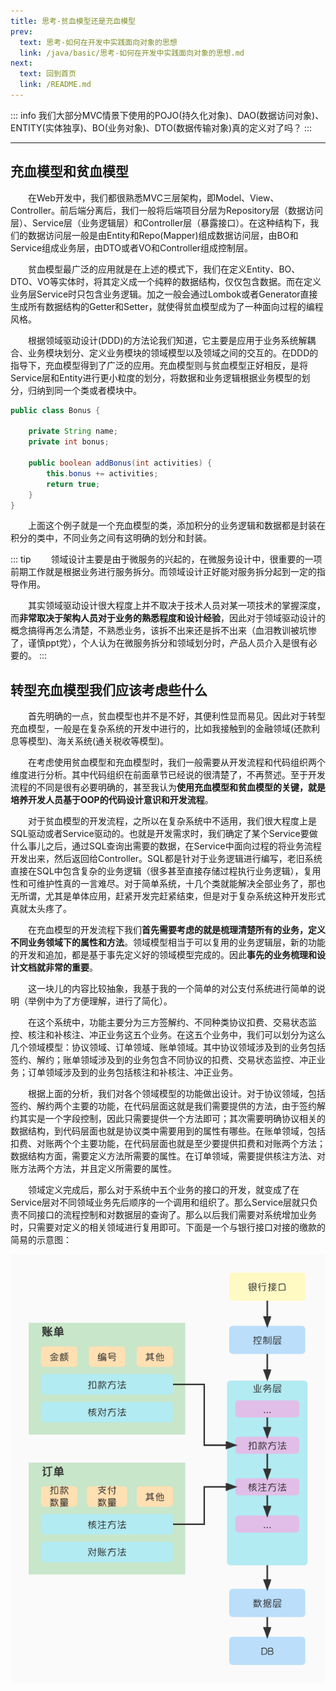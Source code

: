 ```yaml
---
title: 思考-贫血模型还是充血模型
prev:
  text: 思考-如何在开发中实践面向对象的思想
  link: /java/basic/思考-如何在开发中实践面向对象的思想.md
next:
  text: 回到首页
  link: /README.md
---
```

::: info
我们大部分MVC情景下使用的POJO(持久化对象)、DAO(数据访问对象)、ENTITY(实体独享)、BO(业务对象)、DTO(数据传输对象)真的定义对了吗？
:::
<Toc />

---
## 充血模型和贫血模型
&#8195;&#8195;在Web开发中，我们都很熟悉MVC三层架构，即Model、View、Controller。前后端分离后，我们一般将后端项目分层为Repository层（数据访问层）、Service层（业务逻辑层）和Controller层（暴露接口）。在这种结构下，我们的数据访问层一般是由Entity和Repo(Mapper)组成数据访问层，由BO和Service组成业务层，由DTO或者VO和Controller组成控制层。

&#8195;&#8195;贫血模型最广泛的应用就是在上述的模式下，我们在定义Entity、BO、DTO、VO等实体时，将其定义成一个纯粹的数据结构，仅仅包含数据。而在定义业务层Service时只包含业务逻辑。加之一般会通过Lombok或者Generator直接生成所有数据结构的Getter和Setter，就使得贫血模型成为了一种面向过程的编程风格。

&#8195;&#8195;根据领域驱动设计(DDD)的方法论我们知道，它主要是应用于业务系统解耦合、业务模块划分、定义业务模块的领域模型以及领域之间的交互的。在DDD的指导下，充血模型得到了广泛的应用。充血模型则与贫血模型正好相反，是将Service层和Entity进行更小粒度的划分，将数据和业务逻辑根据业务模型的划分，归纳到同一个类或者模块中。
```java 
public class Bonus {

    private String name;
    private int bonus;

    public boolean addBonus(int activities) {
        this.bonus += activities;
        return true;
    }
}
```

&#8195;&#8195;上面这个例子就是一个充血模型的类，添加积分的业务逻辑和数据都是封装在积分的类中，不同业务之间有这明确的划分和封装。

::: tip
&#8195;&#8195;领域设计主要是由于微服务的兴起的，在微服务设计中，很重要的一项前期工作就是根据业务进行服务拆分。而领域设计正好能对服务拆分起到一定的指导作用。

&#8195;&#8195;其实领域驱动设计很大程度上并不取决于技术人员对某一项技术的掌握深度，而**非常取决于架构人员对于业务的熟悉程度和设计经验**，因此对于领域驱动设计的概念搞得再怎么清楚，不熟悉业务，该拆不出来还是拆不出来（血泪教训被坑惨了，谨慎ppt党），个人认为在微服务拆分和领域划分时，产品人员介入是很有必要的。
:::
## 转型充血模型我们应该考虑些什么
&#8195;&#8195;首先明确的一点，贫血模型也并不是不好，其便利性显而易见。因此对于转型充血模型，一般是在复杂系统的开发中进行的，比如我接触到的金融领域(还款利息等模型)、海关系统(通关税收等模型)。

&#8195;&#8195;在考虑使用贫血模型和充血模型时，我们一般需要从开发流程和代码组织两个维度进行分析。其中代码组织在前面章节已经说的很清楚了，不再赘述。至于开发流程的不同是很有必要明确的，甚至我认为**使用充血模型和贫血模型的关键，就是培养开发人员基于OOP的代码设计意识和开发流程**。

&#8195;&#8195;对于贫血模型的开发流程，之所以在复杂系统中不适用，我们很大程度上是SQL驱动或者Service驱动的。也就是开发需求时，我们确定了某个Service要做什么事儿之后，通过SQL查询出需要的数据，在Service中面向过程的将业务流程开发出来，然后返回给Controller。SQL都是针对于业务逻辑进行编写，老旧系统直接在SQL中包含复杂的业务逻辑（很多甚至直接存储过程执行业务逻辑），复用性和可维护性真的一言难尽。对于简单系统，十几个类就能解决全部业务了，那也无所谓，尤其是单体应用，赶紧开发完赶紧结束，但是对于复杂系统这种开发形式真就太头疼了。

&#8195;&#8195;在充血模型的开发流程下我们**首先需要考虑的就是梳理清楚所有的业务，定义不同业务领域下的属性和方法**。领域模型相当于可以复用的业务逻辑层，新的功能的开发和追加，都是基于事先定义好的领域模型完成的。因此**事先的业务梳理和设计文档就非常的重要**。

&#8195;&#8195;这一块儿的内容比较抽象，我基于我的一个简单的对公支付系统进行简单的说明（举例中为了方便理解，进行了简化）。

&#8195;&#8195;在这个系统中，功能主要分为三方签解约、不同种类协议扣费、交易状态监控、核注和补核注、冲正业务这五个业务。在这五个业务中，我们可以划分为这么几个领域模型：协议领域、订单领域、账单领域。其中协议领域涉及到的业务包括签约、解约；账单领域涉及到的业务包含不同协议的扣费、交易状态监控、冲正业务；订单领域涉及到的业务包括核注和补核注、冲正业务。

&#8195;&#8195;根据上面的分析，我们对各个领域模型的功能做出设计。对于协议领域，包括签约、解约两个主要的功能，在代码层面这就是我们需要提供的方法，由于签约解约其实是一个字段控制，因此只需要提供一个方法即可；其次需要明确协议相关的数据结构，到代码层面也就是协议类中需要用到的属性有哪些。在账单领域，包括扣费、对账两个个主要功能，在代码层面也就是至少要提供扣费和对账两个方法；数据结构方面，需要定义方法所需要的属性。在订单领域，需要提供核注方法、对账方法两个方法，并且定义所需要的属性。

&#8195;&#8195;领域定义完成后，那么对于系统中五个业务的接口的开发，就变成了在Service层对不同领域业务先后顺序的一个调用和组织了。那么Service层就只负责不同接口的流程控制和对数据层的查询了。那么以后我们需要对系统增加业务时，只需要对定义的相关领域进行复用即可。下面是一个与银行接口对接的缴款的简易的示意图：

![充血模型](/images/java/basic/充血模型.jpeg)
